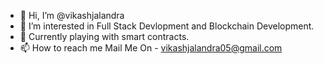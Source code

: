 - 👋 Hi, I’m @vikashjalandra
- 👀 I’m interested in Full Stack Devlopment and Blockchain Development.
- 🌱 Currently playing with smart contracts.
- 📫 How to reach me Mail Me On - vikashjalandra05@gmail.com
<!---
vikashjalandra/vikashjalandra is a ✨ special ✨ repository because its `README.md` (this file) appears on your GitHub profile.
You can click the Preview link to take a look at your changes.
--->

